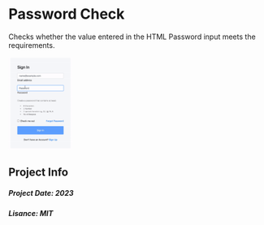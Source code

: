 # Password Check
Checks whether the value entered in the HTML Password input meets the requirements.


  <img width="25%"  src="https://github.com/7yasin/password-check/blob/main/images/project.gif">


## Project Info
<h5>Project Date: 2023</h5>
<h5>Lisance: MIT</h5>
